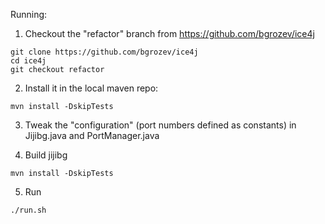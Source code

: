 Running:
1. Checkout the "refactor" branch from https://github.com/bgrozev/ice4j
```
git clone https://github.com/bgrozev/ice4j
cd ice4j
git checkout refactor
```

2. Install it in the local maven repo:
```
mvn install -DskipTests
```

3. Tweak the "configuration" (port numbers defined as constants) in Jijibg.java and PortManager.java

4. Build jijibg
```
mvn install -DskipTests
```

5. Run
```
./run.sh
```

